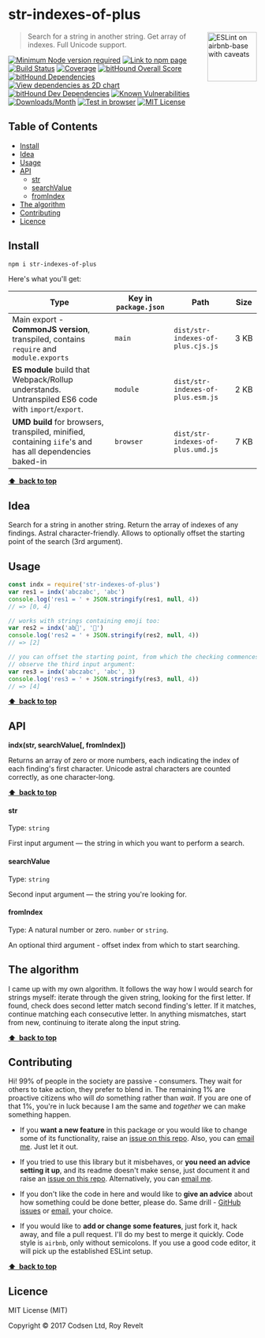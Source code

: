 # str-indexes-of-plus

<a href="https://github.com/revelt/eslint-on-airbnb-base-badge" style="float: right; padding: 0 0 20px 20px;"><img src="https://cdn.rawgit.com/revelt/eslint-on-airbnb-base-badge/0c3e46c9/lint-badge.svg" alt="ESLint on airbnb-base with caveats" width="100" align="right"></a>

> Search for a string in another string. Get array of indexes. Full Unicode support.

[![Minimum Node version required][node-img]][node-url]
[![Link to npm page][npm-img]][npm-url]
[![Build Status][travis-img]][travis-url]
[![Coverage][cov-img]][cov-url]
[![bitHound Overall Score][overall-img]][overall-url]
[![bitHound Dependencies][deps-img]][deps-url]
[![View dependencies as 2D chart][deps2d-img]][deps2d-url]
[![bitHound Dev Dependencies][dev-img]][dev-url]
[![Known Vulnerabilities][vulnerabilities-img]][vulnerabilities-url]
[![Downloads/Month][downloads-img]][downloads-url]
[![Test in browser][runkit-img]][runkit-url]
[![MIT License][license-img]][license-url]

## Table of Contents

<!-- START doctoc generated TOC please keep comment here to allow auto update -->
<!-- DON'T EDIT THIS SECTION, INSTEAD RE-RUN doctoc TO UPDATE -->


- [Install](#install)
- [Idea](#idea)
- [Usage](#usage)
- [API](#api)
    - [str](#str)
    - [searchValue](#searchvalue)
    - [fromIndex](#fromindex)
- [The algorithm](#the-algorithm)
- [Contributing](#contributing)
- [Licence](#licence)

<!-- END doctoc generated TOC please keep comment here to allow auto update -->

## Install

```bash
npm i str-indexes-of-plus
```

Here's what you'll get:

Type            | Key in `package.json` | Path  | Size
----------------|-----------------------|-------|--------
Main export - **CommonJS version**, transpiled, contains `require` and `module.exports` | `main`                | `dist/str-indexes-of-plus.cjs.js` | 3&nbsp;KB
**ES module** build that Webpack/Rollup understands. Untranspiled ES6 code with `import`/`export`. | `module`              | `dist/str-indexes-of-plus.esm.js` | 2&nbsp;KB
**UMD build** for browsers, transpiled, minified, containing `iife`'s and has all dependencies baked-in | `browser`            | `dist/str-indexes-of-plus.umd.js` | 7&nbsp;KB

**[⬆ &nbsp;back to top](#)**

## Idea

Search for a string in another string. Return the array of indexes of any findings. Astral character-friendly. Allows to optionally offset the starting point of the search (3rd argument).

## Usage

```js
const indx = require('str-indexes-of-plus')
var res1 = indx('abczabc', 'abc')
console.log('res1 = ' + JSON.stringify(res1, null, 4))
// => [0, 4]

// works with strings containing emoji too:
var res2 = indx('ab🦄', '🦄')
console.log('res2 = ' + JSON.stringify(res2, null, 4))
// => [2]

// you can offset the starting point, from which the checking commences.
// observe the third input argument:
var res3 = indx('abczabc', 'abc', 3)
console.log('res3 = ' + JSON.stringify(res3, null, 4))
// => [4]
```

**[⬆ &nbsp;back to top](#)**

## API

**indx(str, searchValue\[, fromIndex])**

Returns an array of zero or more numbers, each indicating the index of each finding's first character. Unicode astral characters are counted correctly, as one character-long.

**[⬆ &nbsp;back to top](#)**

#### str

Type: `string`

First input argument — the string in which you want to perform a search.

#### searchValue

Type: `string`

Second input argument — the string you're looking for.

#### fromIndex

Type: A natural number or zero. `number` or `string`.

An optional third argument - offset index from which to start searching.

## The algorithm

I came up with my own algorithm. It follows the way how I would search for strings myself: iterate through the given string, looking for the first letter. If found, check does second letter match second finding's letter. If it matches, continue matching each consecutive letter. In anything mismatches, start from new, continuing to iterate along the input string.

**[⬆ &nbsp;back to top](#)**

## Contributing

Hi! 99% of people in the society are passive - consumers. They wait for others to take action, they prefer to blend in. The remaining 1% are proactive citizens who will _do_ something rather than _wait_. If you are one of that 1%, you're in luck because I am the same and _together_ we can make something happen.

* If you **want a new feature** in this package or you would like to change some of its functionality, raise an [issue on this repo](https://github.com/codsen/str-indexes-of-plus/issues). Also, you can [email me](mailto:roy@codsen.com). Just let it out.

* If you tried to use this library but it misbehaves, or **you need an advice setting it up**, and its readme doesn't make sense, just document it and raise an [issue on this repo](https://github.com/codsen/str-indexes-of-plus/issues). Alternatively, you can [email me](mailto:roy@codsen.com).

* If you don't like the code in here and would like to **give an advice** about how something could be done better, please do. Same drill - [GitHub issues](https://github.com/codsen/str-indexes-of-plus/issues) or [email](mailto:roy@codsen.com), your choice.

* If you would like to **add or change some features**, just fork it, hack away, and file a pull request. I'll do my best to merge it quickly. Code style is `airbnb`, only without semicolons. If you use a good code editor, it will pick up the established ESLint setup.

**[⬆ &nbsp;back to top](#)**

## Licence

MIT License (MIT)

Copyright © 2017 Codsen Ltd, Roy Revelt

[node-img]: https://img.shields.io/node/v/str-indexes-of-plus.svg?style=flat-square&label=works%20on%20node
[node-url]: https://www.npmjs.com/package/str-indexes-of-plus

[npm-img]: https://img.shields.io/npm/v/str-indexes-of-plus.svg?style=flat-square&label=release
[npm-url]: https://www.npmjs.com/package/str-indexes-of-plus

[travis-img]: https://img.shields.io/travis/codsen/str-indexes-of-plus.svg?style=flat-square
[travis-url]: https://travis-ci.org/codsen/str-indexes-of-plus

[cov-img]: https://coveralls.io/repos/github/codsen/str-indexes-of-plus/badge.svg?style=flat-square?branch=master
[cov-url]: https://coveralls.io/github/codsen/str-indexes-of-plus?branch=master

[overall-img]: https://img.shields.io/bithound/code/github/codsen/str-indexes-of-plus.svg?style=flat-square
[overall-url]: https://www.bithound.io/github/codsen/str-indexes-of-plus

[deps-img]: https://img.shields.io/bithound/dependencies/github/codsen/str-indexes-of-plus.svg?style=flat-square
[deps-url]: https://www.bithound.io/github/codsen/str-indexes-of-plus/master/dependencies/npm

[deps2d-img]: https://img.shields.io/badge/deps%20in%202D-see_here-08f0fd.svg?style=flat-square
[deps2d-url]: http://npm.anvaka.com/#/view/2d/str-indexes-of-plus

[dev-img]: https://img.shields.io/bithound/devDependencies/github/codsen/str-indexes-of-plus.svg?style=flat-square
[dev-url]: https://www.bithound.io/github/codsen/str-indexes-of-plus/master/dependencies/npm

[vulnerabilities-img]: https://snyk.io/test/github/codsen/str-indexes-of-plus/badge.svg?style=flat-square
[vulnerabilities-url]: https://snyk.io/test/github/codsen/str-indexes-of-plus

[downloads-img]: https://img.shields.io/npm/dm/str-indexes-of-plus.svg?style=flat-square
[downloads-url]: https://npmcharts.com/compare/str-indexes-of-plus

[runkit-img]: https://img.shields.io/badge/runkit-test_in_browser-a853ff.svg?style=flat-square
[runkit-url]: https://npm.runkit.com/str-indexes-of-plus

[license-img]: https://img.shields.io/npm/l/str-indexes-of-plus.svg?style=flat-square
[license-url]: https://github.com/codsen/str-indexes-of-plus/blob/master/license.md
